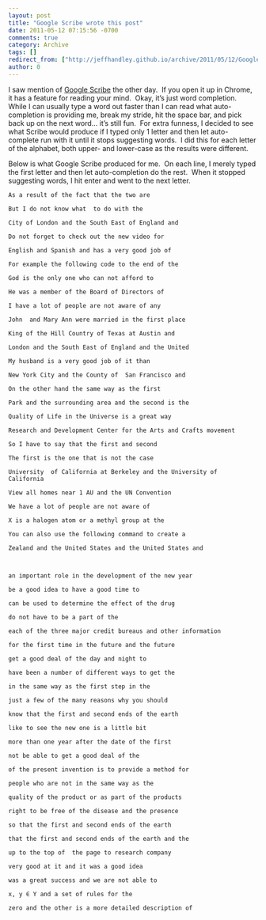 ```yaml
---
layout: post
title: "Google Scribe wrote this post"
date: 2011-05-12 07:15:56 -0700
comments: true
category: Archive
tags: []
redirect_from: ["http://jeffhandley.github.io/archive/2011/05/12/Google-Scribe-wrote-this-post.aspx", "http://jeffhandley.github.io/archive/2011/05/12/google-scribe-wrote-this-post.aspx"]
author: 0
---
```

<!-- more -->
<p>I saw mention of <a target="_blank" href="http://scribe.googlelabs.com/">Google Scribe</a> the other day.  If you open it up in Chrome, it has a feature for reading your mind.  Okay, it’s just word completion.  While I can usually type a word out faster than I can read what auto-completion is providing me, break my stride, hit the space bar, and pick back up on the next word… it’s still fun.  For extra funness, I decided to see what Scribe would produce if I typed only 1 letter and then let auto-complete run with it until it stops suggesting words.  I did this for each letter of the alphabet, both upper- and lower-case as the results were different.</p>
<p>Below is what Google Scribe produced for me.  On each line, I merely typed the first letter and then let auto-completion do the rest.  When it stopped suggesting words, I hit enter and went to the next letter.</p>
<p><code>As a result of the fact that the two are     <br />
But I do not know what  to do with the      <br />
City of London and the South East of England and  <br />
Do not forget to check out the new video for   <br />
English and Spanish and has a very good job of  <br />
For example the following code to the end of the  <br />
God is the only one who can not afford to  <br />
He was a member of the Board of Directors of  <br />
I have a lot of people are not aware of any  <br />
John  and Mary Ann were married in the first place  <br />
King of the Hill Country of Texas at Austin and  <br />
London and the South East of England and the United  <br />
My husband is a very good job of it than  <br />
New York City and the County of  San Francisco and   <br />
On the other hand the same way as the first    <br />
Park and the surrounding area and the second is the   <br />
Quality of Life in the Universe is a great way    <br />
Research and Development Center for the Arts and Crafts movement    <br />
So I have to say that the first and second    <br />
The first is the one that is not the case   <br />
University  of California at Berkeley and the University of California   <br />
View all homes near 1 AU and the UN Convention   <br />
We have a lot of people are not aware of   <br />
X is a halogen atom or a methyl group at the   <br />
You can also use the following command to create a   <br />
Zealand and the United States and the United States and    </p>
<p>an important role in the development of the new year    <br />
be a good idea to have a good time to     <br />
can be used to determine the effect of the drug   <br />
do not have to be a part of the      <br />
each of the three major credit bureaus and other information   <br />
for the first time in the future and the future   <br />
get a good deal of the day and night to   <br />
have been a number of different ways to get the   <br />
in the same way as the first step in the   <br />
just a few of the many reasons why you should   <br />
know that the first and second ends of the earth   <br />
like to see the new one is a little bit   <br />
more than one year after the date of the first   <br />
not be able to get a good deal of the   <br />
of the present invention is to provide a method for   <br />
people who are not in the same way as the   <br />
quality of the product or as part of the products    <br />
right to be free of the disease and the presence     <br />
so that the first and second ends of the earth    <br />
that the first and second ends of the earth and the               <br />
up to the top of  the page to research company        <br />
very good at it and it was a good idea     <br />
was a great success and we are not able to   <br />
x, y ∈ Y and a set of rules for the     <br />
zero and the other is a more detailed description of     </code></p>

